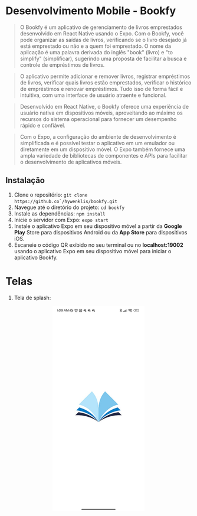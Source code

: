 # Desenvolvimento Mobile - Bookfy

> O Bookfy é um aplicativo de gerenciamento de livros emprestados desenvolvido em React Native usando o Expo. Com o Bookfy, você pode organizar as saídas de livros, verificando se o livro desejado já está emprestado ou não e a quem foi emprestado. O nome da aplicação é uma palavra derivada do inglês "book" (livro) e "to simplify" (simplificar), sugerindo uma proposta de facilitar a busca e controle de empréstimos de livros.

> O aplicativo permite adicionar e remover livros, registrar empréstimos de livros, verificar quais livros estão emprestados, verificar o histórico de empréstimos e renovar empréstimos. Tudo isso de forma fácil e intuitiva, com uma interface de usuário atraente e funcional.

> Desenvolvido em React Native, o Bookfy oferece uma experiência de usuário nativa em dispositivos móveis, aproveitando ao máximo os recursos do sistema operacional para fornecer um desempenho rápido e confiável.

> Com o Expo, a configuração do ambiente de desenvolvimento é simplificada e é possível testar o aplicativo em um emulador ou diretamente em um dispositivo móvel. O Expo também fornece uma ampla variedade de bibliotecas de componentes e APIs para facilitar o desenvolvimento de aplicativos móveis.


## Instalação
1. Clone o repositório: ```git clone https://github.co`/hywenklis/bookfy.git```
2. Navegue até o diretório do projeto: ```cd bookfy```
3. Instale as dependências: ```npm install```
4. Inicie o servidor com Expo: ```expo start```
5. Instale o aplicativo Expo em seu dispositivo móvel a partir da **Google Play** Store para dispositivos Android ou da **App Store** para dispositivos iOS.
6. Escaneie o código QR exibido no seu terminal ou no **localhost:19002** usando o aplicativo Expo em seu dispositivo móvel para iniciar o aplicativo Bookfy.

# Telas

1. Tela de splash:
<div align="center">
<img 
src="https://github.com/hywenklis/bookfy/blob/main/assets/images/presentation/tela1-splash.jpeg" 
alt="Tela de splash" 
width="250px" /> 
</div>